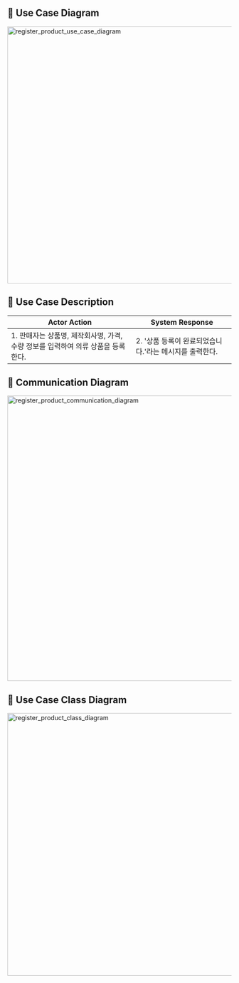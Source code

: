 ## 📌 Use Case Diagram
<img width="577" alt="register_product_use_case_diagram" src="https://user-images.githubusercontent.com/87361140/168245370-70f7151c-0e93-4076-b61a-e55b91ab06ea.png">

## 📌 Use Case Description
|Actor Action|System Response|
|---|---|
|1. 판매자는 상품명, 제작회사명, 가격, 수량 정보를 입력하여 의류 상품을 등록한다.|2. '상품 등록이 완료되었습니다.'라는 메시지를 출력한다.|

## 📌 Communication Diagram
<img width="641" alt="register_product_communication_diagram" src="https://user-images.githubusercontent.com/87361140/168300979-6d33b1f9-dbcb-4081-a05f-60adea2ad2b3.png">


## 📌 Use Case Class Diagram
<img width="590" alt="register_product_class_diagram" src="https://user-images.githubusercontent.com/87361140/168301210-0f16f6a0-9aa4-454b-ab6e-24334e2dc3a0.png">

